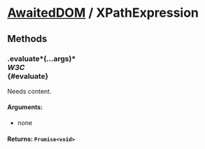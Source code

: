 # [AwaitedDOM](/docs/basic-interfaces/awaited-dom) <span>/</span> XPathExpression

## Methods

### .evaluate*(...args)* <div class="specs"><i>W3C</i></div> {#evaluate}

Needs content.

#### **Arguments**:


 - none

#### **Returns**: `Promise<void>`
